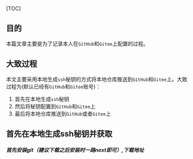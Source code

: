 [TOC]

## 目的

本篇文章主要是为了记录本人在`GitHub`和`Gitee`上配置的过程。



## 大致过程

本文主要采用本地生成`ssh`秘钥的方式将本地仓库推送到`GitHub`和`Gitee`上。大致过程为(默认已经有`GitHub`和`Gitee`账号)：

1. 首先在本地生成`ssh`秘钥
2. 然后将秘钥配置到`GitHub`和`Gitee`上
3. 最后将本地仓库推送到`GitHub`或者`Gitee`上



## 首先在本地生成ssh秘钥并获取

##### 首先安装git（建议下载之后安装时一路next即可）,下载地址











